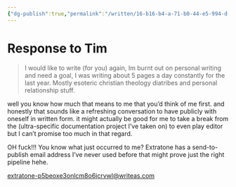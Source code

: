```yaml
---
{"dg-publish":true,"permalink":"/written/16-b16-b4-a-71-b0-44-e5-994-d-fc-7196-c7-b010/","dgHomeLink":true,"dgPassFrontmatter":false}
---
```


# Response to Tim

> I would like to write (for you) again, Im burnt out on personal writing and need a goal, I was writing about 5 pages a day constantly for the last year. Mostly esoteric christian theology diatribes and personal relationship stuff.

well you know how much that means to me that you’d think of me first. and honestly that sounds like a refreshing conversation to have publicly with oneself in written form. it might actually be good for me to take a break from the (ultra-specific documentation project I’ve taken on) to even play editor but I can’t promise too much in that regard.

OH fuck!!! You know what just occurred to me? Extratone has a send-to-publish email address I’ve never used before that might prove just the right pipeline hehe.

extratone-p5beoxe3onlcm8o6jcrvwl@writeas.com